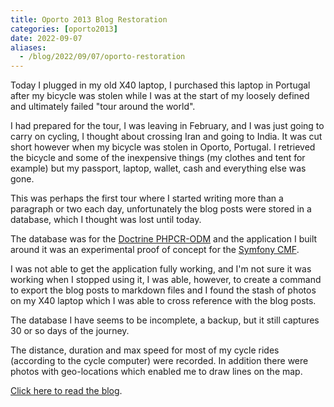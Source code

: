 ```yaml
--- 
title: Oporto 2013 Blog Restoration
categories: [oporto2013]
date: 2022-09-07
aliases:
  - /blog/2022/09/07/oporto-restoration
---
```


Today I plugged in my old X40 laptop, I purchased this laptop in Portugal
after my bicycle was stolen while I was at the start of my loosely defined and
ultimately failed "tour around the world".

I had prepared for the tour, I was leaving in February, and I was just going
to carry on cycling, I thought about crossing Iran and going to India. It was
cut short however when my bicycle was stolen in Oporto, Portugal. I retrieved
the bicycle and some of the inexpensive things (my clothes and tent for
example) but my passport, laptop, wallet, cash and everything else was gone.

This was perhaps the first tour where I started writing more than a paragraph
or two each day, unfortunately the blog posts were stored in a database, which
I thought was lost until today.

The database was for the [Doctrine
PHPCR-ODM](https://www.doctrine-project.org/projects/phpcr-odm.html) and the
application I built around it was an experimental proof of concept for the
[Symfony CMF](https://github.com/symfony-cmf).

I was not able to get the application fully working, and I'm not sure
it was working when I stopped using it, I was able, however, to create a
command to export the blog posts to markdown files and I found the stash of
photos on my X40 laptop which I was able to cross reference with the blog
posts.

The database I have seems to be incomplete, a backup, but it still captures 30
or so days of the journey.

The distance, duration and max speed for most of my cycle rides (according to
the cycle computer) were recorded. In addition there were photos with
geo-locations which enabled me to draw lines on the map.

[Click here to read the blog](/blog/categories/oporto2013).

